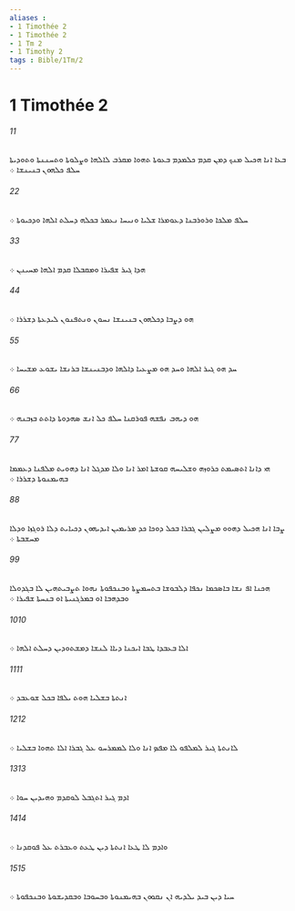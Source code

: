 ```yaml
---
aliases : 
- 1 Timothée 2
- 1 Timothée 2
- 1 Tm 2
- 1 Timothy 2
tags : Bible/1Tm/2
---
```


# 1 Timothée 2

###### 11
ܒܥܐ ܐܢܐ ܗܟܝܠ ܡܢܟ ܕܡܢ ܩܕܡ ܟܠܡܕܡ ܒܥܘܬܐ ܬܗܘܐ ܡܩܪܒ ܠܐܠܗܐ ܘܨܠܘܬܐ ܘܬܚܢܢܬܐ ܘܬܘܕܝܬܐ ܚܠܦ ܟܠܗܘܢ ܒܢܝܢܫܐ ܀
###### 22
ܚܠܦ ܡܠܟܐ ܘܪܘܪܒܢܐ ܕܥܘܡܪܐ ܫܠܝܐ ܘܢܝܚܐ ܢܥܡܪ ܒܟܠܗ ܕܚܠܬ ܐܠܗܐ ܘܕܟܝܘܬܐ ܀
###### 33
ܗܕܐ ܓܝܪ ܫܦܝܪܐ ܘܡܩܒܠܐ ܩܕܡ ܐܠܗܐ ܡܚܝܢܢ ܀
###### 44
ܗܘ ܕܨܒܐ ܕܟܠܗܘܢ ܒܢܝܢܫܐ ܢܚܘܢ ܘܢܬܦܢܘܢ ܠܝܕܥܬܐ ܕܫܪܪܐ ܀
###### 55
ܚܕ ܗܘ ܓܝܪ ܐܠܗܐ ܘܚܕ ܗܘ ܡܨܥܝܐ ܕܐܠܗܐ ܘܕܒܢܝܢܫܐ ܒܪܢܫܐ ܝܫܘܥ ܡܫܝܚܐ ܀
###### 66
ܗܘ ܕܝܗܒ ܢܦܫܗ ܦܘܪܩܢܐ ܚܠܦ ܟܠ ܐܢܫ ܤܗܕܘܬܐ ܕܐܬܬ ܒܙܒܢܗ ܀
###### 77
ܗܝ ܕܐܢܐ ܐܬܤܝܡܬ ܟܪܘܙܗ ܘܫܠܝܚܗ ܩܘܫܬܐ ܐܡܪ ܐܢܐ ܘܠܐ ܡܕܓܠ ܐܢܐ ܕܗܘܝܬ ܡܠܦܢܐ ܕܥܡܡܐ ܒܗܝܡܢܘܬܐ ܕܫܪܪܐ ܀
###### 88
ܨܒܐ ܐܢܐ ܗܟܝܠ ܕܗܘܘ ܡܨܠܝܢ ܓܒܪܐ ܒܟܠ ܕܘܟܐ ܟܕ ܡܪܝܡܝܢ ܐܝܕܝܗܘܢ ܕܟܝܐܝܬ ܕܠܐ ܪܘܓܙܐ ܘܕܠܐ ܡܚܫܒܬܐ ܀
###### 99
ܗܟܢܐ ܐܦ ܢܫܐ ܒܐܤܟܡܐ ܢܟܦܐ ܕܠܒܘܫܐ ܒܬܚܡܨܬܐ ܘܒܢܟܦܘܬܐ ܢܗܘܐ ܬܨܒܝܬܗܝܢ ܠܐ ܒܓܕܘܠܐ ܘܒܕܗܒܐ ܐܘ ܒܡܪܓܢܝܬܐ ܐܘ ܒܢܚܬܐ ܫܦܝܪܐ ܀
###### 1010
ܐܠܐ ܒܥܒܕܐ ܛܒܐ ܐܝܟܢܐ ܕܝܐܐ ܠܢܫܐ ܕܡܫܬܘܕܝܢ ܕܚܠܬ ܐܠܗܐ ܀
###### 1111
ܐܢܬܬܐ ܒܫܠܝܐ ܗܘܬ ܝܠܦܐ ܒܟܠ ܫܘܥܒܕ ܀
###### 1212
ܠܐܢܬܬܐ ܓܝܪ ܠܡܠܦܘ ܠܐ ܡܦܤ ܐܢܐ ܘܠܐ ܠܡܡܪܚܘ ܥܠ ܓܒܪܐ ܐܠܐ ܬܗܘܐ ܒܫܠܝܐ ܀
###### 1313
ܐܕܡ ܓܝܪ ܐܬܓܒܠ ܠܘܩܕܡ ܘܗܝܕܝܢ ܚܘܐ ܀
###### 1414
ܘܐܕܡ ܠܐ ܛܥܐ ܐܢܬܬܐ ܕܝܢ ܛܥܬ ܘܥܒܪܬ ܥܠ ܦܘܩܕܢܐ ܀
###### 1515
ܚܝܐ ܕܝܢ ܒܝܕ ܝܠܕܝܗ ܐܢ ܢܩܘܘܢ ܒܗܝܡܢܘܬܐ ܘܒܚܘܒܐ ܘܒܩܕܝܫܘܬܐ ܘܒܢܟܦܘܬܐ ܀
